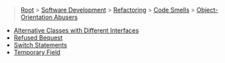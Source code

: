 > [Root](../../../../index.md) > [Software Development](<../../../Software Development.md>) > [Refactoring](../../Refactoring.md) > [Code Smells](<../Code Smells.md>) > [Object-Orientation Abusers](<Object-Orientation Abusers.md>)

- [Alternative Classes with Different Interfaces](<Alternative Classes with Different Interfaces/Alternative Classes with Different Interfaces.md>)
- [Refused Bequest](<Refused Bequest/Refused Bequest.md>)
- [Switch Statements](<Switch Statements/Switch Statements.md>)
- [Temporary Field](<Temporary Field/Temporary Field.md>)

